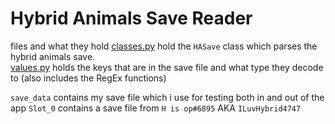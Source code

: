 # Hybrid Animals Save Reader
files and what they hold
[classes.py](classes.py) hold the `HASave` class which parses the hybrid animals save. <br>
[values.py](values.py) holds the keys that are in the save file and what type they decode to (also includes the RegEx functions)

`save_data` contains my save file which i use for testing both in and out of the app
`Slot_0` contains a save file from `H is op#6895` AKA `ILuvHybrid4747`
